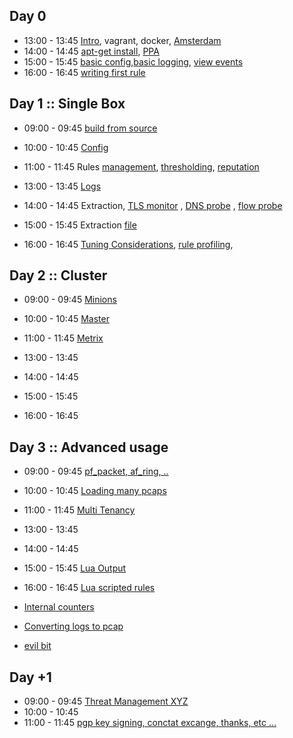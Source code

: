 
## Day 0

* 13:00 - 13:45 [Intro](/suricata/day_intro/README.md), vagrant, docker, [Amsterdam](/suricata/day_intro/Amsterdam.md)
* 14:00 - 14:45 [apt-get install](/suricata/day_intro/AptGetInstall.md), [PPA](/suricata/day_intro/AptGetInstallPPA.md)
* 15:00 - 15:45 [basic config](/suricata/day_intro/BasicConf.md),[basic logging](/suricata/day_intro/BasicLogging.md), [view events](/suricata/day_intro/EveView.md)
* 16:00 - 16:45 [writing first rule](/suricata/day_intro/SimpleRule.md)


## Day 1 :: Single Box

* 09:00 - 09:45 [build from source](/suricata/day_1/BuildFromSource.md)
* 10:00 - 10:45 [Config](/suricata/day_1/SingleHostConfig.md)
* 11:00 - 11:45 Rules [management](/suricata/day_1/RuleManagement.md),  [thresholding](/suricata/day_1/RuleThresholding.md), [reputation](/suricata/day_1/Reputation.md)


* 13:00 - 13:45 [Logs](/suricata/day_1/SingleHostLogs.md)
* 14:00 - 14:45 Extraction, [TLS monitor](/suricata/day_1/TLSMonitor.md) , [DNS probe](/suricata/day_1/DNSProbe.md) , [flow probe](/suricata/day_1/FlowProbe.md)
* 15:00 - 15:45 Extraction [file](/suricata/day_1/FileExtraction.md)   
* 16:00 - 16:45 [Tuning Considerations](/suricata/day_1/SingleBoxtuning.md), [rule profiling](/suricata/day_1/RuleProfiling.md),


## Day 2 :: Cluster

* 09:00 - 09:45 [Minions](/suricata/day_2/SetUpMinions.md)
* 10:00 - 10:45 [Master](/suricata/day_2/SetUpMaster.md)
* 11:00 - 11:45 [Metrix](/suricata/day_2/SetUpMetrics.md)


* 13:00 - 13:45
* 14:00 - 14:45
* 15:00 - 15:45
* 16:00 - 16:45


## Day 3 :: Advanced usage

* 09:00 - 09:45 [pf_packet, af_ring, ..](/suricata/day_3/NICAccess.md)  
* 10:00 - 10:45 [Loading many pcaps](/suricata/day_3/LoadPcaps.md)
* 11:00 - 11:45 [Multi Tenancy](/suricata/day_3/MultiTenancy.md)


* 13:00 - 13:45
* 14:00 - 14:45
* 15:00 - 15:45 [Lua Output](/suricata/day_3/LuaOutput.md)
* 16:00 - 16:45 [Lua scripted rules](/suricata/day_3/LuaRules.md)



* [Internal counters](/suricata/day_3/DumpCounters.md)
* [Converting logs to pcap](/suricata/day_3/Eve2Pcap.md)
* [evil bit](/suricata/day_3/EvilBit.md)


## Day +1

* 09:00 - 09:45 [Threat Management XYZ]()
* 10:00 - 10:45
* 11:00 - 11:45 [pgp key signing, conctat excange, thanks, etc ...]()
